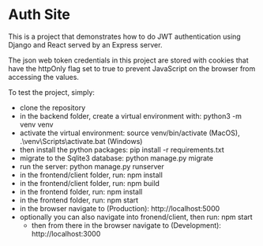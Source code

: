 # Auth Site

This is a project that demonstrates how to do JWT authentication using Django and React served by an Express server.

The json web token credentials in this project are stored with cookies that have the httpOnly flag set to true to prevent JavaScript on the browser from accessing the values.

To test the project, simply:

- clone the repository
- in the backend folder, create a virtual environment with: python3 -m venv venv
- activate the virtual environment: source venv/bin/activate (MacOS), .\venv\Scripts\activate.bat (Windows)
- then install the python packages: pip install -r requirements.txt
- migrate to the Sqlite3 database: python manage.py migrate
- run the server: python manage.py runserver
- in the frontend/client folder, run: npm install
- in the frontend/client folder, run: npm build
- in the frontend folder, run: npm install
- in the frontend folder, run: npm start
- in the browser navigate to (Production): http://localhost:5000
- optionally you can also navigate into fronend/client, then run: npm start
  - then from there in the browser navigate to (Development): http://localhost:3000
